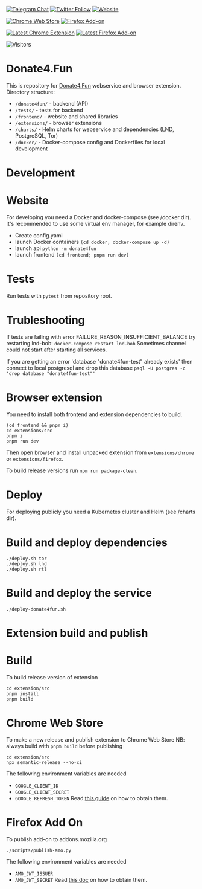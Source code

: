 [![Telegram Chat](https://img.shields.io/static/v1?label=chat&message=Telegram&color=blue&logo=telegram)](https://t.me/donate4fun)
[![Twitter Follow](https://img.shields.io/twitter/follow/donate4_fun?style=social)](https://twitter.com/donate4_fun)
[![Website](https://img.shields.io/website/https/donate4.fun%2Fapi%2Fv1%2Fstatus)](https://donate4.fun)

[![Chrome Web Store](https://img.shields.io/chrome-web-store/v/acckcppgcafhbdledejfiiaomafpjmgc?color=green&label=Chrome%20Extension&logo=google-chrome)](https://chrome.google.com/webstore/detail/donate4fun/acckcppgcafhbdledejfiiaomafpjmgc)
[![Firefox Add-on](https://img.shields.io/amo/v/donate4fun?label=Firefox%20Addon&logo=firefox)](https://addons.mozilla.org/en-US/firefox/addon/donate4fun/)

[![Latest Chrome Extension](https://img.shields.io/github/actions/workflow/status/donate4fun/donate4fun/build-extension.yaml?branch=master&label=Dev%20Chrome%20Extension&logo=google-chrome)](https://nightly.link/Donate4Fun/donate4fun/workflows/build-extension.yaml/master/chrome.zip.zip)
[![Latest Firefox Add-on](https://img.shields.io/github/actions/workflow/status/donate4fun/donate4fun/build-extension.yaml?branch=master&label=Dev%20Firefox%20Add-on&logo=firefox)](https://nightly.link/Donate4Fun/donate4fun/workflows/build-extension.yaml/master/firefox.xpi.zip)

![Visitors](https://visitor-badge.glitch.me/badge?page_id=donate4fun.donate4fun)

Donate4.Fun
==
This is repository for [Donate4.Fun](https://donate4.fun) webservice and browser extension.
Directory structure:
 - `/donate4fun/` - backend (API)
 - `/tests/` - tests for backend
 - `/frontend/` - website and shared libraries
 - `/extensions/` - browser extensions
 - `/charts/` - Helm charts for webservice and dependencies (LND, PostgreSQL, Tor)
 - `/docker/` - Docker-compose config and Dockerfiles for local development

Development
==

Website
===
For developing you need a Docker and docker-compose (see /docker dir).
It's recommended to use some virtual env manager, for example direnv.
 - Create config.yaml
 - launch Docker containers `(cd docker; docker-compose up -d)`
 - launch api `python -m donate4fun`
 - launch frontend `(cd frontend; pnpm run dev)`

Tests
===
Run tests with `pytest` from repository root.

Trubleshooting
===
If tests are failing with error FAILURE_REASON_INSUFFICIENT_BALANCE try restarting lnd-bob: 
`docker-compose restart lnd-bob`
Sometimes channel could not start after starting all services.

If you are getting an error 'database "donate4fun-test" already exists' then connect to local postgresql and drop this database
`psql -U postgres -c 'drop database "donate4fun-test"'`

Browser extension
===
You need to install both frontend and extension dependencies to build.
```
(cd frontend && pnpm i)
cd extensions/src
pnpm i
pnpm run dev
```
Then open browser and install unpacked extension from `extensions/chrome` or `extensions/firefox`.

To build release versions run `npm run package-clean`.

Deploy
==
For deploying publicly you need a Kubernetes cluster and Helm (see /charts dir).

Build and deploy dependencies
===
```
./deploy.sh tor
./deploy.sh lnd
./deploy.sh rtl
```

Build and deploy the service
===
```
./deploy-donate4fun.sh
```

Extension build and publish
==

Build
===
To build release version of extension
```
cd extension/src
pnpm install
pnpm build
```

Chrome Web Store
===
To make a new release and publish extension to Chrome Web Store
NB: always build with `pnpm build` before publishing
```
cd extension/src
npx semantic-release --no-ci
```
The following environment variables are needed
 - `GOOGLE_CLIENT_ID`
 - `GOOGLE_CLIENT_SECRET`
 - `GOOGLE_REFRESH_TOKEN`
Read [this guide](https://github.com/GabrielDuarteM/semantic-release-chrome/blob/master/Authentication.md) on how to obtain them.

Firefox Add On
===
To publish add-on to addons.mozilla.org
```
./scripts/publish-amo.py
```
The following environment variables are needed
 - `AMO_JWT_ISSUER`
 - `AMO_JWT_SECRET`
Read [this doc](https://addons-server.readthedocs.io/en/latest/topics/api/auth.html#access-credentials) on how to obtain them.
